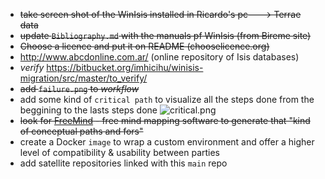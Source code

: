 * ~~take screen shot of the WinIsis installed in Ricardo's pc--->  Terrae data~~
* ~~update `Bibliography.md` with the manuals pf WinIsis (from Bireme site)~~
* ~~Choose a licence and put it on README (chooselicence.org)~~
* http://www.abcdonline.com.ar/  (online repository of Isis databases)
* *verify* https://bitbucket.org/imhicihu/winisis-migration/src/master/to_verify/
* ~~add `failure.png` to *workflow*~~
* add some kind of `critical path` to visualize all the steps done from the beggining to the lasts steps done
![critical.png](https://bitbucket.org/repo/Kr5x8n6/images/809817114-critical.png)
* ~~look for [FreeMind](http://freemind.sourceforge.net/wiki/index.php/Main_Page) - free mind mapping software to generate that "kind of conceptual paths and fors"~~
* create a Docker `image` to wrap a custom environment and offer a higher level of compatibility & usability between parties
* add satellite repositories linked with this `main` repo